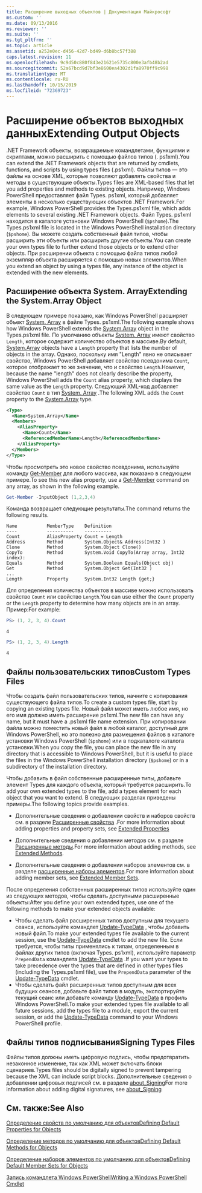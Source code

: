 ```yaml
---
title: Расширение выходных объектов | Документация Майкрософт
ms.custom: ''
ms.date: 09/13/2016
ms.reviewer: ''
ms.suite: ''
ms.tgt_pltfrm: ''
ms.topic: article
ms.assetid: a252e0ec-d456-42d7-bd49-d6b8bc57f388
caps.latest.revision: 11
ms.openlocfilehash: 9c9d50c880f843e21621e5735c800e3afb48b2ad
ms.sourcegitcommit: 52a67bcd9d7bf3e8600ea4302d1fa8970ff9c998
ms.translationtype: MT
ms.contentlocale: ru-RU
ms.lasthandoff: 10/15/2019
ms.locfileid: "72369723"
---
```

# <a name="extending-output-objects"></a><span data-ttu-id="b09e4-102">Расширение объектов выходных данных</span><span class="sxs-lookup"><span data-stu-id="b09e4-102">Extending Output Objects</span></span>

<span data-ttu-id="b09e4-103">.NET Framework объекты, возвращаемые командлетами, функциями и скриптами, можно расширить с помощью файлов типов (. ps1xml).</span><span class="sxs-lookup"><span data-stu-id="b09e4-103">You can extend the .NET Framework objects that are returned by cmdlets, functions, and scripts by using types files (.ps1xml).</span></span> <span data-ttu-id="b09e4-104">Файлы типов — это файлы на основе XML, которые позволяют добавлять свойства и методы в существующие объекты.</span><span class="sxs-lookup"><span data-stu-id="b09e4-104">Types files are XML-based files that let you add properties and methods to existing objects.</span></span> <span data-ttu-id="b09e4-105">Например, Windows PowerShell предоставляет файл Types. ps1xml, который добавляет элементы в несколько существующих объектов .NET Framework.</span><span class="sxs-lookup"><span data-stu-id="b09e4-105">For example, Windows PowerShell provides the Types.ps1xml file, which adds elements to several existing .NET Framework objects.</span></span> <span data-ttu-id="b09e4-106">Файл Types. ps1xml находится в каталоге установки Windows PowerShell (`$pshome`).</span><span class="sxs-lookup"><span data-stu-id="b09e4-106">The Types.ps1xml file is located in the Windows PowerShell installation directory (`$pshome`).</span></span> <span data-ttu-id="b09e4-107">Вы можете создать собственный файл типов, чтобы расширить эти объекты или расширить другие объекты.</span><span class="sxs-lookup"><span data-stu-id="b09e4-107">You can create your own types file to further extend those objects or to extend other objects.</span></span> <span data-ttu-id="b09e4-108">При расширении объекта с помощью файла типов любой экземпляр объекта расширяется с помощью новых элементов.</span><span class="sxs-lookup"><span data-stu-id="b09e4-108">When you extend an object by using a types file, any instance of the object is extended with the new elements.</span></span>

## <a name="extending-the-systemarray-object"></a><span data-ttu-id="b09e4-109">Расширение объекта System. Array</span><span class="sxs-lookup"><span data-stu-id="b09e4-109">Extending the System.Array Object</span></span>

<span data-ttu-id="b09e4-110">В следующем примере показано, как Windows PowerShell расширяет объект [System. Array](/dotnet/api/System.Array) в файле Types. ps1xml.</span><span class="sxs-lookup"><span data-stu-id="b09e4-110">The following example shows how Windows PowerShell extends the [System.Array](/dotnet/api/System.Array) object in the Types.ps1xml file.</span></span> <span data-ttu-id="b09e4-111">По умолчанию объекты [System. Array](/dotnet/api/System.Array) имеют свойство `Length`, которое содержит количество объектов в массиве.</span><span class="sxs-lookup"><span data-stu-id="b09e4-111">By default, [System.Array](/dotnet/api/System.Array) objects have a `Length` property that lists the number of objects in the array.</span></span> <span data-ttu-id="b09e4-112">Однако, поскольку имя "Length" явно не описывает свойство, Windows PowerShell добавляет свойство псевдонима `Count`, которое отображает то же значение, что и свойство `Length`.</span><span class="sxs-lookup"><span data-stu-id="b09e4-112">However, because the name "length" does not clearly describe the property, Windows PowerShell adds the `Count` alias property, which displays the same value as the `Length` property.</span></span> <span data-ttu-id="b09e4-113">Следующий XML-код добавляет свойство `Count` в тип [System. Array](/dotnet/api/System.Array) .</span><span class="sxs-lookup"><span data-stu-id="b09e4-113">The following XML adds the `Count` property to the [System.Array](/dotnet/api/System.Array) type.</span></span>

```xml
<Type>
  <Name>System.Array</Name>
  <Members>
    <AliasProperty>
      <Name>Count</Name>
      <ReferencedMemberName>Length</ReferencedMemberName>
    </AliasProperty>
  </Members>
</Type>

```

<span data-ttu-id="b09e4-114">Чтобы просмотреть это новое свойство псевдонима, используйте команду [Get-Member](/powershell/module/Microsoft.PowerShell.Utility/Get-Member) для любого массива, как показано в следующем примере.</span><span class="sxs-lookup"><span data-stu-id="b09e4-114">To see this new alias property, use a [Get-Member](/powershell/module/Microsoft.PowerShell.Utility/Get-Member) command on any array, as shown in the following example.</span></span>

```powershell
Get-Member -InputObject (1,2,3,4)
```

<span data-ttu-id="b09e4-115">Команда возвращает следующие результаты.</span><span class="sxs-lookup"><span data-stu-id="b09e4-115">The command returns the following results.</span></span>
```output
Name           MemberType    Definition
----           ----------    ----------
Count          AliasProperty Count = Length
Address        Method        System.Object& Address(Int32 )
Clone          Method        System.Object Clone()
CopyTo         Method        System.Void CopyTo(Array array, Int32 index):
Equals         Method        System.Boolean Equals(Object obj)
Get            Method        System.Object Get(Int32 )
...
Length         Property      System.Int32 Length {get;}
```
<span data-ttu-id="b09e4-116">Для определения количества объектов в массиве можно использовать свойство `Count` или свойство `Length`.</span><span class="sxs-lookup"><span data-stu-id="b09e4-116">You can use either the `Count` property or the `Length` property to determine how many objects are in an array.</span></span> <span data-ttu-id="b09e4-117">Пример:</span><span class="sxs-lookup"><span data-stu-id="b09e4-117">For example:</span></span>

```powershell
PS> (1, 2, 3, 4).Count
```

```output
4
```

```powershell
PS> (1, 2, 3, 4).Length
```

```output
4
```

## <a name="custom-types-files"></a><span data-ttu-id="b09e4-118">Файлы пользовательских типов</span><span class="sxs-lookup"><span data-stu-id="b09e4-118">Custom Types Files</span></span>

<span data-ttu-id="b09e4-119">Чтобы создать файл пользовательских типов, начните с копирования существующего файла типов.</span><span class="sxs-lookup"><span data-stu-id="b09e4-119">To create a custom types file, start by copying an existing types file.</span></span> <span data-ttu-id="b09e4-120">Новый файл может иметь любое имя, но его имя должно иметь расширение ps1xml.</span><span class="sxs-lookup"><span data-stu-id="b09e4-120">The new file can have any name, but it must have a .ps1xml file name extension.</span></span> <span data-ttu-id="b09e4-121">При копировании файла можно поместить новый файл в любой каталог, доступный для Windows PowerShell, но это полезно для размещения файлов в каталоге установки Windows PowerShell (`$pshome`) или в подкаталоге каталога установки.</span><span class="sxs-lookup"><span data-stu-id="b09e4-121">When you copy the file, you can place the new file in any directory that is accessible to Windows PowerShell, but it is useful to place the files in the Windows PowerShell installation directory (`$pshome`) or in a subdirectory of the installation directory.</span></span>

<span data-ttu-id="b09e4-122">Чтобы добавить в файл собственные расширенные типы, добавьте элемент Types для каждого объекта, который требуется расширить.</span><span class="sxs-lookup"><span data-stu-id="b09e4-122">To add your own extended types to the file, add a types element for each object that you want to extend.</span></span> <span data-ttu-id="b09e4-123">В следующих разделах приведены примеры.</span><span class="sxs-lookup"><span data-stu-id="b09e4-123">The following topics provide examples.</span></span>

- <span data-ttu-id="b09e4-124">Дополнительные сведения о добавлении свойств и наборов свойств см. в разделе [Расширенные свойства](./extending-properties-for-objects.md) .</span><span class="sxs-lookup"><span data-stu-id="b09e4-124">For more information about adding properties and property sets, see [Extended Properties](./extending-properties-for-objects.md)</span></span>

- <span data-ttu-id="b09e4-125">Дополнительные сведения о добавлении методов см. в разделе [Расширенные методы](./defining-default-methods-for-objects.md).</span><span class="sxs-lookup"><span data-stu-id="b09e4-125">For more information about adding methods, see [Extended Methods](./defining-default-methods-for-objects.md).</span></span>

- <span data-ttu-id="b09e4-126">Дополнительные сведения о добавлении наборов элементов см. в разделе [расширенные наборы элементов](./defining-default-member-sets-for-objects.md).</span><span class="sxs-lookup"><span data-stu-id="b09e4-126">For more information about adding member sets, see [Extended Member Sets](./defining-default-member-sets-for-objects.md).</span></span>

<span data-ttu-id="b09e4-127">После определения собственных расширенных типов используйте один из следующих методов, чтобы сделать доступными расширенные объекты:</span><span class="sxs-lookup"><span data-stu-id="b09e4-127">After you define your own extended types, use one of the following methods to make your extended objects available:</span></span>

- <span data-ttu-id="b09e4-128">Чтобы сделать файл расширенных типов доступным для текущего сеанса, используйте командлет [Update-TypeData](/powershell/module/Microsoft.PowerShell.Utility/Update-TypeData) , чтобы добавить новый файл.</span><span class="sxs-lookup"><span data-stu-id="b09e4-128">To make your extended types file available to the current session, use the [Update-TypeData](/powershell/module/Microsoft.PowerShell.Utility/Update-TypeData) cmdlet to add the new file.</span></span> <span data-ttu-id="b09e4-129">Если требуется, чтобы типы применялись к типам, определенным в файлах других типов (включая Types. ps1xml), используйте параметр `PrependData` командлета [Update-TypeData](/powershell/module/Microsoft.PowerShell.Utility/Update-TypeData) .</span><span class="sxs-lookup"><span data-stu-id="b09e4-129">If you want your types to take precedence over the types that are defined in other types files (including the Types.ps1xml file), use the `PrependData` parameter of the [Update-TypeData](/powershell/module/Microsoft.PowerShell.Utility/Update-TypeData) cmdlet.</span></span>
- <span data-ttu-id="b09e4-130">Чтобы сделать файл расширенных типов доступным для всех будущих сеансов, добавьте файл типов в модуль, экспортируйте текущий сеанс или добавьте команду [Update-TypeData](/powershell/module/Microsoft.PowerShell.Utility/Update-TypeData) в профиль Windows PowerShell.</span><span class="sxs-lookup"><span data-stu-id="b09e4-130">To make your extended types file available to all future sessions, add the types file to a module, export the current session, or add the [Update-TypeData](/powershell/module/Microsoft.PowerShell.Utility/Update-TypeData) command to your Windows PowerShell profile.</span></span>

## <a name="signing-types-files"></a><span data-ttu-id="b09e4-131">Файлы типов подписывания</span><span class="sxs-lookup"><span data-stu-id="b09e4-131">Signing Types Files</span></span>

<span data-ttu-id="b09e4-132">Файлы типов должны иметь цифровую подпись, чтобы предотвратить незаконное изменение, так как XML может включать блоки сценариев.</span><span class="sxs-lookup"><span data-stu-id="b09e4-132">Types files should be digitally signed to prevent tampering because the XML can include script blocks.</span></span> <span data-ttu-id="b09e4-133">Дополнительные сведения о добавлении цифровых подписей см. в разделе [about_Signing](/powershell/module/microsoft.powershell.core/about/about_signing)</span><span class="sxs-lookup"><span data-stu-id="b09e4-133">For more information about adding digital signatures, see [about_Signing](/powershell/module/microsoft.powershell.core/about/about_signing)</span></span>

## <a name="see-also"></a><span data-ttu-id="b09e4-134">См. также:</span><span class="sxs-lookup"><span data-stu-id="b09e4-134">See Also</span></span>

[<span data-ttu-id="b09e4-135">Определение свойств по умолчанию для объектов</span><span class="sxs-lookup"><span data-stu-id="b09e4-135">Defining Default Properties for Objects</span></span>](./extending-properties-for-objects.md)

[<span data-ttu-id="b09e4-136">Определение методов по умолчанию для объектов</span><span class="sxs-lookup"><span data-stu-id="b09e4-136">Defining Default Methods for Objects</span></span>](./defining-default-methods-for-objects.md)

[<span data-ttu-id="b09e4-137">Определение наборов элементов по умолчанию для объектов</span><span class="sxs-lookup"><span data-stu-id="b09e4-137">Defining Default Member Sets for Objects</span></span>](./defining-default-member-sets-for-objects.md)

[<span data-ttu-id="b09e4-138">Запись командлета Windows PowerShell</span><span class="sxs-lookup"><span data-stu-id="b09e4-138">Writing a Windows PowerShell Cmdlet</span></span>](./writing-a-windows-powershell-cmdlet.md)
